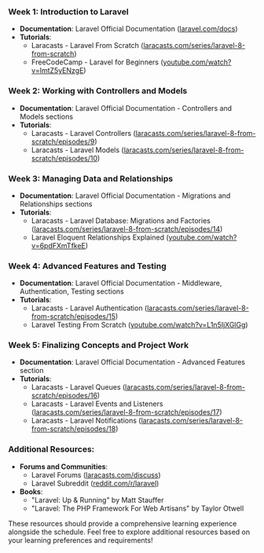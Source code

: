 

### Week 1: Introduction to Laravel
- **Documentation**: Laravel Official Documentation ([laravel.com/docs](https://laravel.com/docs))
- **Tutorials**:
  - Laracasts - Laravel From Scratch ([laracasts.com/series/laravel-8-from-scratch](https://laracasts.com/series/laravel-8-from-scratch))
  - FreeCodeCamp - Laravel for Beginners ([youtube.com/watch?v=ImtZ5yENzgE](https://www.youtube.com/watch?v=ImtZ5yENzgE))

### Week 2: Working with Controllers and Models
- **Documentation**: Laravel Official Documentation - Controllers and Models sections
- **Tutorials**:
  - Laracasts - Laravel Controllers ([laracasts.com/series/laravel-8-from-scratch/episodes/9](https://laracasts.com/series/laravel-8-from-scratch/episodes/9))
  - Laracasts - Laravel Models ([laracasts.com/series/laravel-8-from-scratch/episodes/10](https://laracasts.com/series/laravel-8-from-scratch/episodes/10))

### Week 3: Managing Data and Relationships
- **Documentation**: Laravel Official Documentation - Migrations and Relationships sections
- **Tutorials**:
  - Laracasts - Laravel Database: Migrations and Factories ([laracasts.com/series/laravel-8-from-scratch/episodes/14](https://laracasts.com/series/laravel-8-from-scratch/episodes/14))
  - Laravel Eloquent Relationships Explained ([youtube.com/watch?v=6pdFXmTfkeE](https://www.youtube.com/watch?v=6pdFXmTfkeE))

### Week 4: Advanced Features and Testing
- **Documentation**: Laravel Official Documentation - Middleware, Authentication, Testing sections
- **Tutorials**:
  - Laracasts - Laravel Authentication ([laracasts.com/series/laravel-8-from-scratch/episodes/15](https://laracasts.com/series/laravel-8-from-scratch/episodes/15))
  - Laravel Testing From Scratch ([youtube.com/watch?v=L1n5IjXGlGg](https://www.youtube.com/watch?v=L1n5IjXGlGg))

### Week 5: Finalizing Concepts and Project Work
- **Documentation**: Laravel Official Documentation - Advanced Features section
- **Tutorials**:
  - Laracasts - Laravel Queues ([laracasts.com/series/laravel-8-from-scratch/episodes/16](https://laracasts.com/series/laravel-8-from-scratch/episodes/16))
  - Laracasts - Laravel Events and Listeners ([laracasts.com/series/laravel-8-from-scratch/episodes/17](https://laracasts.com/series/laravel-8-from-scratch/episodes/17))
  - Laracasts - Laravel Notifications ([laracasts.com/series/laravel-8-from-scratch/episodes/18](https://laracasts.com/series/laravel-8-from-scratch/episodes/18))

### Additional Resources:
- **Forums and Communities**:
  - Laravel Forums ([laracasts.com/discuss](https://laracasts.com/discuss))
  - Laravel Subreddit ([reddit.com/r/laravel](https://www.reddit.com/r/laravel/))
- **Books**:
  - "Laravel: Up & Running" by Matt Stauffer
  - "Laravel: The PHP Framework For Web Artisans" by Taylor Otwell

These resources should provide a comprehensive learning experience alongside the schedule. Feel free to explore additional resources based on your learning preferences and requirements!